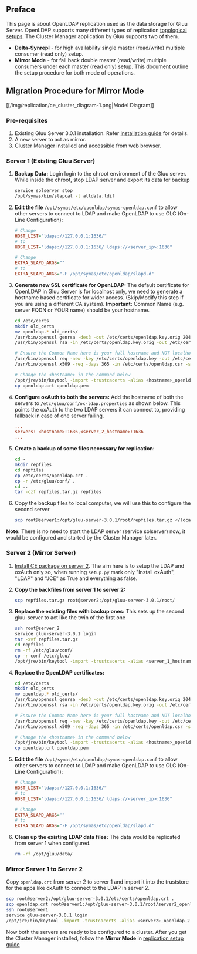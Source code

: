 ## Preface

This page is about OpenLDAP replication used as the data storage for Gluu Server. OpenLDAP supports many different types of replication [topological setups](http://www.openldap.org/doc/admin24/replication.html). The Cluster Manager application by Gluu supports two of them.
* **Delta-Synrepl** - for high availability single master (read/write) multiple consumer (read only) setup.
* **Mirror Mode** - for fall back double master (read/write) multiple consumers under each master (read only) setup.
This document outline the setup procedure for both mode of operations.

## Migration Procedure for Mirror Mode

[[/img/replication/ce_cluster_diagram-1.png|Model Diagram]]

### Pre-requisites

1. Existing Gluu Server 3.0.1 installation. Refer [installation guide](https://gluu.org/docs/ce/latest/installation-guide/install/) for details.
2. A new server to act as mirror.
3. Cluster Manager installed and accessible from web browser.

### Server 1 (Existing Gluu Server)

1. **Backup Data:** Login login to the chroot environment of the Gluu server. While inside the chroot, stop LDAP server and export its data for backup
    ```bash
    service solserver stop
    /opt/symas/bin/slapcat -l alldata.ldif
    ```
2. **Edit the file** `/opt/symas/etc/openldap/symas-openldap.conf` to allow other servers to connect to LDAP and make OpenLDAP to use OLC (On-Line Configuration):
    ```ini
    # Change 
    HOST_LIST="ldaps://127.0.0.1:1636/"
    # to 
    HOST_LIST="ldaps://127.0.0.1:1636/ ldaps://<server_ip>:1636"

    # Change
    EXTRA_SLAPD_ARGS=""
    # to
    EXTRA_SLAPD_ARGS="-F /opt/symas/etc/openldap/slapd.d"
    ```
3. **Generate new SSL certificate for OpenLDAP:** The default certificate for OpenLDAP in Gluu Server is for localhost only, we need to generate a hostname based certificate for wider access. (Skip/Modify this step if you are using a different CA system). **Important:** Common Name (e.g. server FQDN or YOUR name) should be your hostname.
    ```bash
    cd /etc/certs
    mkdir old_certs
    mv openldap.* old_certs/
    /usr/bin/openssl genrsa -des3 -out /etc/certs/openldap.key.orig 2048
    /usr/bin/openssl rsa -in /etc/certs/openldap.key.orig -out /etc/certs/openldap.key

    # Ensure the Common Name here is your full hostname and NOT localhost
    /usr/bin/openssl req -new -key /etc/certs/openldap.key -out /etc/certs/openldap.csr
    /usr/bin/openssl x509 -req -days 365 -in /etc/certs/openldap.csr -signkey /etc/certs/openldap.key -out /etc/certs/openldap.crt

    # Change the <hostname> in the command below
    /opt/jre/bin/keytool -import -trustcacerts -alias <hostname>_openldap_2 -file /etc/certs/openldap.crt -keystore /opt/jre/jre/lib/security/cacerts -storepass changeit -noprompt
    cp openldap.crt openldap.pem
    ```
5. **Configure oxAuth to both the servers:** Add the hostname of both the servers to `/etc/gluu/conf/ox-ldap.properties` as shown below. This points the oxAuth to the two LDAP servers it can connect to, providing fallback in case of one server failing.
    ```ini
    ...
    servers: <hostname>:1636,<server_2_hostname>:1636
    ...
    ```
6. **Create a backup of some files necessary for replication:**
    ```bash
    cd ~
    mkdir repfiles
    cd repfiles
    cp /etc/certs/openldap.crt .
    cp -r /etc/gluu/conf/ .
    cd ..
    tar -czf repfiles.tar.gz repfiles
    ```
7. Copy the backup files to local computer, we will use this to configure the second server
    ```bash
    scp root@server1:/opt/gluu-server-3.0.1/root/repfiles.tar.gz </location/in/local/server>
    ```

**Note:** There is no need to start the LDAP server (service solserver) now, it would be configured and started by the Cluster Manager later.

### Server 2 (Mirror Server)

1. [Install CE package on server 2](https://gluu.org/docs/ce/3.0.1/installation-guide/install/). The aim here is to setup the LDAP and oxAuth only so, when running `setup.py` mark only "Install oxAuth", "LDAP" and "JCE"  as True and everything as false.
2. **Copy the backfiles from server 1 to server 2:**
    ```bash
    scp repfiles.tar.gz root@server2:/opt/gluu-server-3.0.1/root/
    ```
3. **Replace the existing files with backup ones:** This sets up the second gluu-server to act like the twin of the first one
    ```bash
    ssh root@server_2
    service gluu-server-3.0.1 login
    tar -xvf repfiles.tar.gz
    cd repfiles
    rm -rf /etc/gluu/conf/
    cp -r conf /etc/gluu/
    /opt/jre/bin/keytool -import -trustcacerts -alias <server_1_hostname>_openldap_2 -file openldap.crt -keystore /opt/jre/jre/lib/security/cacerts -storepass changeit -noprompt
    ```
4. **Replace the OpenLDAP certificates:**
    ```bash
    cd /etc/certs
    mkdir old_certs
    mv openldap.* old_certs/
    /usr/bin/openssl genrsa -des3 -out /etc/certs/openldap.key.orig 2048
    /usr/bin/openssl rsa -in /etc/certs/openldap.key.orig -out /etc/certs/openldap.key

    # Ensure the Common Name here is your full hostname and NOT localhost
    /usr/bin/openssl req -new -key /etc/certs/openldap.key -out /etc/certs/openldap.csr
    /usr/bin/openssl x509 -req -days 365 -in /etc/certs/openldap.csr -signkey /etc/certs/openldap.key -out /etc/certs/openldap.crt

    # Change the <hostname> in the command below
    /opt/jre/bin/keytool -import -trustcacerts -alias <hostname>_openldap_2 -file /etc/certs/openldap.crt -keystore /opt/jre/jre/lib/security/cacerts -storepass changeit -noprompt
    cp openldap.crt openldap.pem
    ```
5. **Edit the file** `/opt/symas/etc/openldap/symas-openldap.conf` to allow other servers to connect to LDAP and make OpenLDAP to use OLC (On-Line Configuration):
    ```ini
    # Change 
    HOST_LIST="ldaps://127.0.0.1:1636/"
    # to 
    HOST_LIST="ldaps://127.0.0.1:1636/ ldaps://<server_ip>:1636"

    # Change
    EXTRA_SLAPD_ARGS=""
    # to
    EXTRA_SLAPD_ARGS="-F /opt/symas/etc/openldap/slapd.d"
    ```

7. **Clean up the existing LDAP data files:** The data would be replicated from server 1 when configured.
    ```bash
    rm -rf /opt/gluu/data/
    ```

### Mirror Server 1 to Server 2

Copy `openldap.crt` from server 2 to server 1 and import it into the truststore for the apps like oxAuth to connect to the LDAP in server 2.
```bash
scp root@server2:/opt/gluu-server-3.0.1/etc/certs/openldap.crt .
scp openldap.crt root@server1:/opt/gluu-server-3.0.1/root/server2_openldap.crt
ssh root@server1
service gluu-server-3.0.1 login
/opt/jre/bin/keytool -import -trustcacerts -alias <server2>_openldap_2 -file server2_openldap.crt -keystore /opt/jre/jre/lib/security/cacerts -storepass changeit -noprompt
```

Now both the servers are ready to be configured to a cluster. After you get the Cluster Manager installed, follow the **Mirror Mode** in [replication setup guide](https://github.com/GluuFederation/cluster-mgr/wiki/Setting-up-LDAP-replication)




